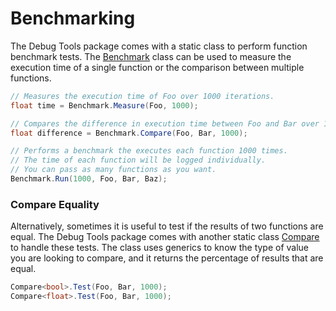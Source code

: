 # Benchmarking

The Debug Tools package comes with a static class to perform function benchmark tests. The [Benchmark](xref:Zigurous.Debug.Benchmark) class can be used to measure the execution time of a single function or the comparison between multiple functions.

```csharp
// Measures the execution time of Foo over 1000 iterations.
float time = Benchmark.Measure(Foo, 1000);

// Compares the difference in execution time between Foo and Bar over 1000 iterations.
float difference = Benchmark.Compare(Foo, Bar, 1000);

// Performs a benchmark the executes each function 1000 times.
// The time of each function will be logged individually.
// You can pass as many functions as you want.
Benchmark.Run(1000, Foo, Bar, Baz);
```

### Compare Equality

Alternatively, sometimes it is useful to test if the results of two functions are equal. The Debug Tools package comes with another static class [Compare](xref:Zigurous.Debug.Compare`1) to handle these tests. The class uses generics to know the type of value you are looking to compare, and it returns the percentage of results that are equal.

```csharp
Compare<bool>.Test(Foo, Bar, 1000);
Compare<float>.Test(Foo, Bar, 1000);
```
